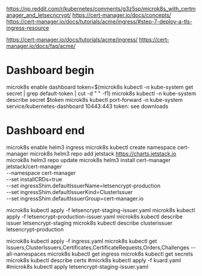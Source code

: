 https://np.reddit.com/r/kubernetes/comments/g3z5sp/microk8s_with_certmanager_and_letsecncrypt/
https://cert-manager.io/docs/concepts/
https://cert-manager.io/docs/tutorials/acme/ingress/#step-7-deploy-a-tls-ingress-resource

https://cert-manager.io/docs/tutorials/acme/ingress/
https://cert-manager.io/docs/faq/acme/


# Dashboard begin
microk8s enable dashboard
token=$(microk8s kubectl -n kube-system get secret | grep default-token | cut -d " " -f1)
microk8s kubectl -n kube-system describe secret $token
microk8s kubectl port-forward -n kube-system service/kubernetes-dashboard 10443:443
token:
see downloads 
# Dashboard end

microk8s enable helm3 ingress
microk8s kubectl create namespace cert-manager
microk8s helm3 repo add jetstack https://charts.jetstack.io
microk8s helm3 repo update
microk8s helm3 install cert-manager jetstack/cert-manager \
  --namespace cert-manager \
  --set installCRDs=true \
  --set ingressShim.defaultIssuerName=letsencrypt-production \
  --set ingressShim.defaultIssuerKind=ClusterIssuer \
  --set ingressShim.defaultIssuerGroup=cert-manager.io

microk8s kubectl apply -f letsencrypt-staging-issuer.yaml
microk8s kubectl apply -f letsencrypt-production-issuer.yaml
microk8s kubectl describe issuer letsencrypt-staging
microk8s kubectl describe clusterissuer letsencrypt-production

microk8s kubectl apply -f ingress.yaml
microk8s kubectl get Issuers,ClusterIssuers,Certificates,CertificateRequests,Orders,Challenges --all-namespaces
microk8s kubectl get ingress
microk8s kubectl get secrets
microk8s kubectl describe certs
#micrk8s kubectl apply -f kuard.yaml
#microk8s kubectl apply letsencrypt-staging-issuer.yaml